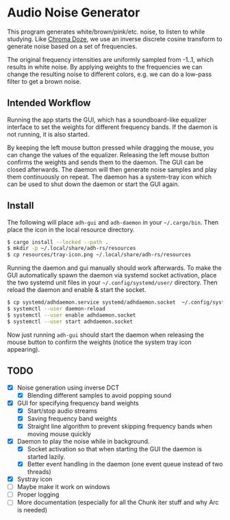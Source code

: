 # Audio Noise Generator

This program generates white/brown/pink/etc. noise, to listen to while studying.
Like [Chroma Doze](https://github.com/pmarks-net/chromadoze), we use an inverse discrete cosine transform to generate noise based on a set of frequencies.

The original frequency intensities are uniformly sampled from -1..1, which results in white noise.
By applying weights to the frequencies we can change the resulting noise to different colors, e.g. we can do a low-pass filter to get a brown noise.

## Intended Workflow

Running the app starts the GUI, which has a soundboard-like equalizer interface to set the weights for different frequency bands.
If the daemon is not running, it is also started.

By keeping the left mouse button pressed while dragging the mouse, you can change the values of the equalizer.
Releasing the left mouse button confirms the weights and sends them to the daemon.
The GUI can be closed afterwards.
The daemon will then generate noise samples and play them continuously on repeat.
The daemon has a system-tray icon which can be used to shut down the daemon or start the GUI again.

## Install

The following will place `adh-gui` and `adh-daemon` in your `~/.cargo/bin`. Then place the icon in the local resource directory.

```bash
$ cargo install --locked --path .
$ mkdir -p ~/.local/share/adh-rs/resources
$ cp resources/tray-icon.png ~/.local/share/adh-rs/resources
```

Running the daemon and gui manually should work afterwards.
To make the GUI automatically spawn the daemon via systemd socket activation, place the two systemd unit files in your `~/.config/systemd/user/` directory.
Then reload the daemon and enable & start the socket.

```bash
$ cp systemd/adhdaemon.service systemd/adhdaemon.socket  ~/.config/systemd/user
$ systemctl --user daemon-reload
$ systemctl --user enable adhdaemon.socket
$ systemctl --user start adhdaemon.socket
```

Now just running `adh-gui` should start the daemon when releasing the mouse button to confirm the weights (notice the system tray icon appearing).

## TODO

- [x] Noise generation using inverse DCT
  - [x] Blending different samples to avoid popping sound
- [x] GUI for specifying frequency band weights
  - [x] Start/stop audio streams
  - [x] Saving frequency band weights
  - [x] Straight line algorithm to prevent skipping frequency bands when moving mouse quickly
- [x] Daemon to play the noise while in background.
  - [x] Socket activation so that when starting the GUI the daemon is started lazily.
  - [x] Better event handling in the daemon (one event queue instead of two threads)
- [x] Systray icon
- [ ] Maybe make it work on windows
- [ ] Proper logging
- [ ] More documentation (especially for all the Chunk iter stuff and why Arc is needed)

